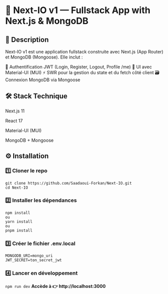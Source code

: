 # 📘 Next-IO v1 — Fullstack App with Next.js & MongoDB

## 🚀 Description
Next-IO v1 est une application fullstack construite avec Next.js (App Router) et MongoDB (Mongoose).
Elle inclut :

🔑 Authentification JWT (Login, Register, Logout, Profile /me)
🎨 UI avec Material-UI (MUI)
⚡ SWR pour la gestion du state et du fetch côté client
🗃️ Connexion MongoDB via Mongoose

## 🛠️ Stack Technique

Next.js 11

React 17

Material-UI (MUI)

MongoDB + Mongoose

## ⚙️ Installation
### 1️⃣ Cloner le repo
```
git clone https://github.com/Saadaoui-Forkan/Next-IO.git
cd Next-IO
```

### 2️⃣ Installer les dépendances
```
npm install
ou
yarn install
ou
pnpm install
```

### 3️⃣ Créer le fichier .env.local
```
MONGODB_URI=mongo_uri
JWT_SECRET=ton_secret_jwt
```

### 4️⃣ Lancer en développement
```npm run dev```
__Accède à 👉 http://localhost:3000__